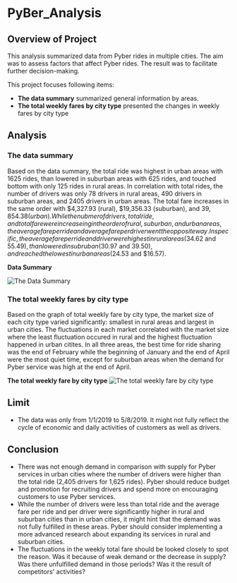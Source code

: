# PyBer_Analysis

## Overview of Project
This analysis summarized data from Pyber rides in multiple cities. The aim was to assess factors that affect Pyber rides. The result was to facilitate further decision-making. 

This project focuses following items:
 - **The data summary** summarized general information by areas.
 - **The total weekly fares by city type** presented the changes in weekly fares by city type

## Analysis

### The data summary
Based on the data summary, the total ride was highest in urban areas with 1625 rides, than lowered in suburban areas with 625 rides, and touched bottom with only 125 rides in rural areas. In correlation with total rides, the number of drivers was only 78 drivers in rural areas, 490 drivers in suburban areas, and 2405 drivers in urban areas. The total fare increases in the same order with $4,327.93 (rural), $19,356.33 (suburban), and $39,854.38 (urban). 
While the nubmer of drivers, total ride, and total fare were increaseing in the order of rural, suburban, and urban areas, the average fare per ride and average fare per driver went the opposite way. In specific, the average fare per ride and driver were highest in rural areas ($34.62 and $55.49), than lowered in subruban ($30.97 and $39.50), and reached the lowest in urban areas ($24.53 and $16.57). 

**Data Summary**

![The Data Summary](analysis/Fig9_Summary_Data_by_Area.png)

### The total weekly fares by city type
Based on the graph of total weekly fare by city type, the market size of each city type varied significantly: smallest in rural areas and largest in urban cities. The fluctuations in each market correlated with the market size where the least fluctuation occured in rural and the highest fluctuation happened in urban citites. In all three areas, the best time for ride sharing was the end of February while the beginning of January and the end of April were the most quiet time, except for suburban areas when the demand for Pyber service was high at the end of April. 

**The total weekly fare by city type**
![The total weekly fare by city type](analysis/Fig8_Total_Fare_by_City_Type.png)

## Limit
 - The data was only from 1/1/2019 to 5/8/2019. It might not fully reflect the cycle of economic and daily activities of customers as well as drivers. 

## Conclusion
 - There was not enough demand in comparison with supply for Pyber services in urban cities where the number of drivers were higher than the total ride (2,405 drivers for 1,625 rides). Pyber should reduce budget and promotion for recruiting drivers and spend more on encouraging customers to use Pyber services. 
 - While the number of drivers were less than total ride and the average fare per ride and per driver were significantly higher in rural and suburban cities than in urban cities, it might hint that the demand was not fully fulfilled in these areas. Pyber should consider implementing a more advanced research about expanding its services in rural and suburban cities. 
 - The fluctuations in the weekly total fare should be looked closely to spot the reason. Was it because of weak demand or the decrease in supply? Was there unfulfilled demand in those periods? Was it the result of competitors' activities? 


